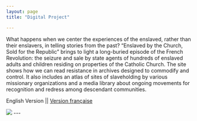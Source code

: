 ```yaml
---
layout: page
title: "Digital Project"

---
```

What happens when we center the experiences of the enslaved, rather than their enslavers, in telling stories from the past? “Enslaved by the Church, Sold for the Republic” brings to light a long-buried episode of the French Revolution: the seizure and sale by state agents of hundreds of enslaved adults and children residing on properties of the Catholic Church. The site shows how we can read resistance in archives designed to commodify and control. It also includes an atlas of sites of slaveholding by various missionary organizations and a media library about ongoing movements for recognition and redress among descendant communities.

English Version ||
[Version française](https://storymaps.arcgis.com/stories/08351cc5814c4d6e9d1672145575b422)


<img src="{{ site.baseurl }}/caen2.gif">
---
